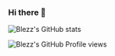 ### Hi there 👋


![Blezz's GitHub stats](https://github-readme-stats.vercel.app/api?username=Blezz-tech&show_icons=true&theme=midnight-purple&hide_border=true&border_radius=20&include_all_commits=true&count_private=false)

![Blezz's GitHub Profile views](https://komarev.com/ghpvc/?username=Blezz-tech&color=blueviolet)

<!--
**Blezz-tech/Blezz-tech** is a ✨ _special_ ✨ repository because its `README.md` (this file) appears on your GitHub profile.

Here are some ideas to get you started:

- 🔭 I’m currently working on ...
- 🌱 I’m currently learning ...
- 👯 I’m looking to collaborate on ...
- 🤔 I’m looking for help with ...
- 💬 Ask me about ...
- 📫 How to reach me: ...
- 😄 Pronouns: ...
- ⚡ Fun fact: ...
-->
